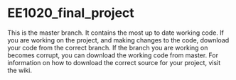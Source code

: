 # EE1020_final_project

This is the master branch. It contains the most up to date
working code. If you are working on the project, and making
changes to the code, download your code from the correct branch.
If the branch you are working on becomes corrupt, you can 
download the working code from master. For information on
how to download the correct source for your project, visit 
the wiki.
